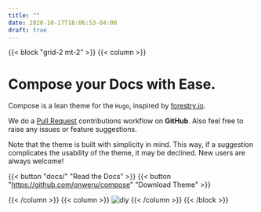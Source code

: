 ```yaml
---
title: ""
date: 2020-10-17T18:06:53-04:00
draft: true
---
```


{{< block "grid-2 mt-2" >}}
{{< column >}}

# Compose your Docs with __Ease__.

Compose is a lean theme for the `Hugo`, inspired by [forestry.io](https://forestry.io). 

We do a [Pull Request](https://github.com/onweru/compose/pulls) contributions workflow on **GitHub**. Also feel free to raise any issues or feature suggestions.

Note that the theme is built with simplicity in mind. This way, if a suggestion complicates the usability of the theme, it may be declined. New users are always welcome!

{{< button "docs/" "Read the Docs" >}} {{< button "https://github.com/onweru/compose" "Download Theme" >}}

{{< /column >}}
{{< column >}}
![diy](/images/scribble.jpg)
{{< /column >}}
{{< /block >}}